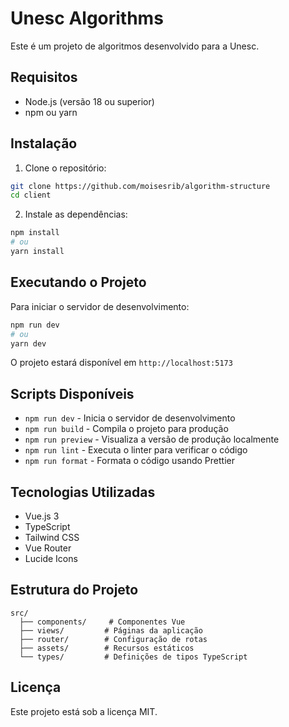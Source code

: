 # Unesc Algorithms

Este é um projeto de algoritmos desenvolvido para a Unesc.

## Requisitos

- Node.js (versão 18 ou superior)
- npm ou yarn

## Instalação

1. Clone o repositório:
```bash
git clone https://github.com/moisesrib/algorithm-structure
cd client
```

2. Instale as dependências:
```bash
npm install
# ou
yarn install
```

## Executando o Projeto

Para iniciar o servidor de desenvolvimento:

```bash
npm run dev
# ou
yarn dev
```

O projeto estará disponível em `http://localhost:5173`

## Scripts Disponíveis

- `npm run dev` - Inicia o servidor de desenvolvimento
- `npm run build` - Compila o projeto para produção
- `npm run preview` - Visualiza a versão de produção localmente
- `npm run lint` - Executa o linter para verificar o código
- `npm run format` - Formata o código usando Prettier

## Tecnologias Utilizadas

- Vue.js 3
- TypeScript
- Tailwind CSS
- Vue Router
- Lucide Icons

## Estrutura do Projeto

```
src/
  ├── components/     # Componentes Vue
  ├── views/         # Páginas da aplicação
  ├── router/        # Configuração de rotas
  ├── assets/        # Recursos estáticos
  └── types/         # Definições de tipos TypeScript
```
## Licença

Este projeto está sob a licença MIT.
